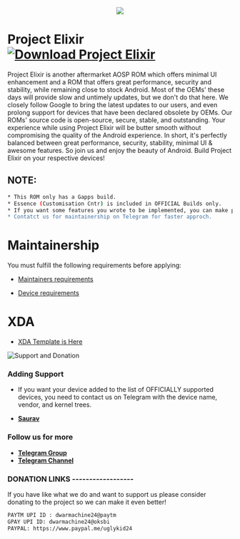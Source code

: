 <p align="center">
  <img src="https://i.imgur.com/snHlKrS.jpg" />
</p>

# Project Elixir [![Download Project Elixir](https://img.shields.io/sourceforge/dt/project-elixir.svg)](https://sourceforge.net/projects/project-elixir/files/twelve/) 

Project Elixir is another aftermarket AOSP ROM which offers minimal UI enhancement and a ROM that offers great performance, security and stability, while remaining close to stock Android. Most of the OEMs' these days will provide slow and untimely updates, but we don't do that here. We closely follow Google to bring the latest updates to our users, and even prolong support for devices that have been declared obsolete by OEMs. Our ROMs' source code is open-source, secure, stable, and outstanding. Your experience while using Project Elixir will be butter smooth without compromising the quality of the Android experience. In short, it's perfectly balanced between great performance, security, stability, minimal UI & awesome features. So join us and enjoy the beauty of Android. Build Project Elixir on your respective devices!

## NOTE: 

```bash
* This ROM only has a Gapps build.
* Essence (Customisation Cntr) is included in OFFICIAL Builds only.
* If you want some features you wrote to be implemented, you can make pull request, given you've tested them successfully.
* Contatct us for maintainership on Telegram for faster approch.
```

# Maintainership 

You must fulfill the following requirements before applying:

- [Maintainers requirements](https://github.com/Project-Elixir/docs/blob/master/maintainers_requirements.md)

- [Device requirements](https://github.com/Project-Elixir/docs/blob/master/device_requirements.md)

# XDA 

- [XDA Template is Here](https://github.com/Project-Elixir/docs/blob/master/xda_template.txt)


![Support and Donation](https://i.imgur.com/vDVCAR5.jpg "Support and Donation")

### Adding Support
 - If you want your device added to the list of OFFICIALLY supported devices, you need to contact us on Telegram with the device name, vendor, and kernel trees.
* [**Saurav**](https://t.me/ugly_kid_af) 

### Follow  us for more
 * [**Telegram Group**](https://t.me/Elixir_Discussion)
 * [**Telegram Channel**](https://t.me/Elixir_Updates)

### DONATION LINKS ------------------

If you have like what we do and want to support us please consider donating to the project so we can make it even better!

```bash
PAYTM UPI ID : dwarmachine24@paytm
GPAY UPI ID: dwarmachine24@oksbi
PAYPAL: https://www.paypal.me/uglykid24
```
